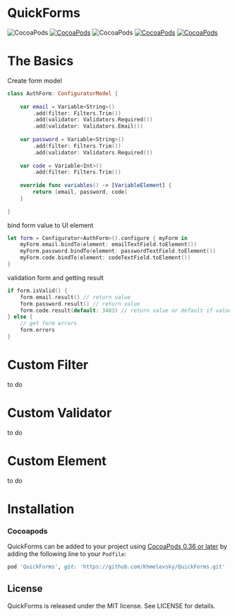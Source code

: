 # QuickForms
![CocoaPods](https://img.shields.io/badge/platform-ios-lightgray.svg)
[![CocoaPods](https://img.shields.io/badge/pod-0.1.4-blue.svg)](https://github.com/Khmelevsky/QuickForms)
![CocoaPods](https://img.shields.io/badge/status-alpha-orange.svg)
[![CocoaPods](https://img.shields.io/badge/swift-3.0-brightgreen.svg)](https://swift.org)
[![CocoaPods](https://img.shields.io/badge/license-MIT-lightgray.svg)](https://github.com/Khmelevsky/QuickForms/blob/master/LICENSE)

# The Basics
Create form model
```swift
class AuthForm: ConfiguratorModel {
    
    var email = Variable<String>()
        .add(filter: Filters.Trim())
        .add(validator: Validators.Required())
        .add(validator: Validators.Email())
    
    var password = Variable<String>()
        .add(filter: Filters.Trim())
        .add(validator: Validators.Required())
    
    var code = Variable<Int>()
        .add(filter: Filters.Trim())
    
    override func variables() -> [VariableElement] {
        return [email, password, code]
    }
    
}
```

bind form value to UI element
```swift
let form = Configurator<AuthForm>().configure { myForm in
    myForm.email.bindTo(element: emailTextField.toElement())
    myForm.password.bindTo(element: passwordTextField.toElement())
    myForm.code.bindTo(element: codeTextField.toElement())
}
```

validation form and getting result
```swift
if form.isValid() {
    form.email.result() // return value
    form.password.result() // return value
    form.code.result(default: 3483) // return value or default if value == nil
} else {
    // get form errors
    form.errors
}
```

# Custom Filter
to do

# Custom Validator
to do

# Custom Element
to do

# Installation
### Cocoapods
QuickForms can be added to your project using [CocoaPods 0.36 or later](http://blog.cocoapods.org/Pod-Authors-Guide-to-CocoaPods-Frameworks/) by adding the following line to your `Podfile`:

```ruby
pod 'QuickForms', git: 'https://github.com/Khmelevsky/QuickForms.git'
```

## License

QuickForms is released under the MIT license. See LICENSE for details.
